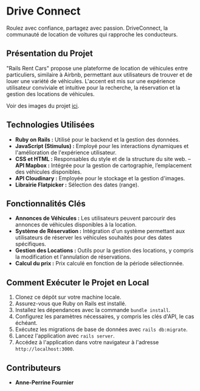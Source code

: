 # Drive Connect

Roulez avec confiance, partagez avec passion.
DriveConnect, la communauté de location de voitures qui rapproche les conducteurs.

## Présentation du Projet

"Rails Rent Cars" propose une plateforme de location de véhicules entre particuliers, similaire à Airbnb, permettant aux utilisateurs de trouver et de louer une variété de véhicules. L'accent est mis sur une expérience utilisateur conviviale et intuitive pour la recherche, la réservation et la gestion des locations de véhicules.

Voir des images du projet [ici](https://troopl.com/anneperrinefournier/driveconnect).

## Technologies Utilisées

- **Ruby on Rails :** Utilisé pour le backend et la gestion des données.
- **JavaScript (Stimulus) :** Employé pour les interactions dynamiques et l'amélioration de l'expérience utilisateur.
- **CSS et HTML :** Responsables du style et de la structure du site web.
– **API Mapbox :** Intégrée pour la gestion de cartographie, l’emplacement des véhicules disponibles.
- **API Cloudinary :** Employée pour le stockage et la gestion d'images.
- **Librairie Flatpicker :** Sélection des dates (range).

## Fonctionnalités Clés

- **Annonces de Véhicules :** Les utilisateurs peuvent parcourir des annonces de véhicules disponibles à la location.
- **Système de Réservation :** Intégration d'un système permettant aux utilisateurs de réserver les véhicules souhaités pour des dates spécifiques.
- **Gestion des Locations :** Outils pour la gestion des locations, y compris la modification et l'annulation de réservations.
- **Calcul du prix :** Prix calculé en fonction de la période sélectionnée.

## Comment Exécuter le Projet en Local

1. Clonez ce dépôt sur votre machine locale.
2. Assurez-vous que Ruby on Rails est installé.
3. Installez les dépendances avec la commande `bundle install`.
4. Configurez les paramètres nécessaires, y compris les clés d'API, le cas échéant.
5. Exécutez les migrations de base de données avec `rails db:migrate`.
6. Lancez l'application avec `rails server`.
7. Accédez à l'application dans votre navigateur à l'adresse `http://localhost:3000`.

## Contributeurs

- **Anne-Perrine Fournier**
